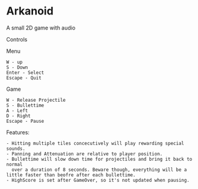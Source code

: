 # Arkanoid
 A small 2D game with audio

Controls

  Menu
  
	W - up
	S - Down
	Enter - Select
	Escape - Quit

  Game
  
	W - Release Projectile
	S - Bullettime
	A - Left
	D - Right
	Escape - Pause

Features:
	
	- Hitting multiple tiles concecutively will play rewarding special sounds.
	- Panning and Attenuation are relative to player position.
	- Bullettime will slow down time for projectiles and bring it back to normal 
	  over a duration of 8 seconds. Beware though, everything will be a little faster than beofre after each bullettime.
	- HighScore is set after GameOver, so it's not updated when pausing.
